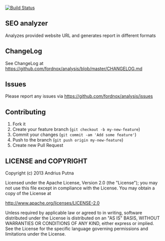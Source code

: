 [![Build Status](https://secure.travis-ci.org/fordnox/analysis.png?branch=master)](http://travis-ci.org/fordnox/analysis)

SEO analyzer
------------

Analyzes provided website URL and generates report in different formats

ChangeLog
---------
See ChangeLog at https://github.com/fordnox/analysis/blob/master/CHANGELOG.md

Issues
------
Please report any issues via https://github.com/fordnox/analysis/issues

Contributing
------------

1. Fork it
2. Create your feature branch (`git checkout -b my-new-feature`)
3. Commit your changes (`git commit -am 'Add some feature'`)
4. Push to the branch (`git push origin my-new-feature`)
5. Create new Pull Request

LICENSE and COPYRIGHT
---------------------
Copyright (c) 2013 Andrius Putna

Licensed under the Apache License, Version 2.0 (the "License");
you may not use this file except in compliance with the License.
You may obtain a copy of the License at

http://www.apache.org/licenses/LICENSE-2.0

Unless required by applicable law or agreed to in writing, software
distributed under the License is distributed on an "AS IS" BASIS,
WITHOUT WARRANTIES OR CONDITIONS OF ANY KIND, either express or implied.
See the License for the specific language governing permissions and
limitations under the License.
